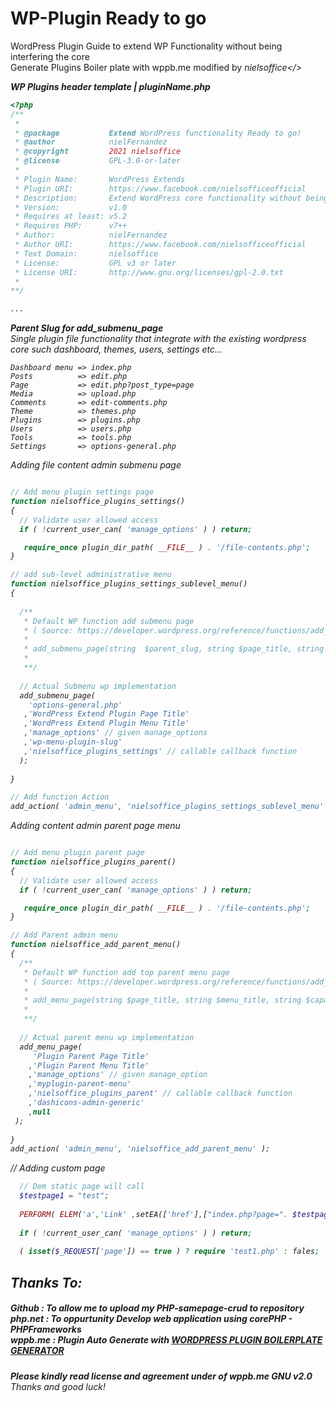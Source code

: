 # WP-Plugin Ready to go
WordPress Plugin Guide to extend WP Functionality without being interfering the core <br />
Generate Plugins Boiler plate with wppb.me modified by <i>nielsoffice</> 



__WP Plugins header template | pluginName.php__
```PHP
<?php 
/**
 *
 * @package           Extend WordPress functionality Ready to go!
 * @author            nielFernandez
 * @copyright         2021 nielsoffice
 * @license           GPL-3.0-or-later
 *
 * Plugin Name:       WordPress Extends
 * Plugin URI:        https://www.facebook.com/nielsofficeofficial
 * Description:       Extend WordPress core functionality without being interfer the core files such as Dashboard, Widget, Users, Settings etc...
 * Version:           v1.0
 * Requires at least: v5.2
 * Requires PHP:      v7++
 * Author:            nielFernandez
 * Author URI:        https://www.facebook.com/nielsofficeofficial
 * Text Domain:       nielsoffice
 * License:           GPL v3 or later
 * License URI:       http://www.gnu.org/licenses/gpl-2.0.txt
 *
**/

...

```

__Parent Slug for add_submenu_page__ <br />
Single plugin file functionality that integrate with the existing wordpress core such dashboard, themes, users, settings etc...
```
Dashboard menu => index.php 
Posts          => edit.php  
Page           => edit.php?post_type=page 
Media          => upload.php 
Comments       => edit-comments.php 
Theme          => themes.php  
Plugins        => plugins.php 
Users          => users.php   
Tools          => tools.php   
Settings       => options-general.php 
```
Adding file content admin submenu page

```PHP

// Add menu plugin settings page
function nielsoffice_plugins_settings() 
{
  // Validate user allowed access
  if ( !current_user_can( 'manage_options' ) ) return;

   require_once plugin_dir_path( __FILE__ ) . '/file-contents.php';
}

// add sub-level administrative menu
function nielsoffice_plugins_settings_sublevel_menu() 
{
	
  /** 
   * Default WP function add submenu page 
   * ( Source: https://developer.wordpress.org/reference/functions/add_submenu_page/ )
   * 
   * add_submenu_page(string  $parent_slug, string $page_title, string $menu_title, string $capability, string $menu_slug, callable $function = '');
   * 
   **/
  
  // Actual Submenu wp implementation 
  add_submenu_page(
    'options-general.php'
   ,'WordPress Extend Plugin Page Title'
   ,'WordPress Extend Plugin Menu Title'
   ,'manage_options' // given manage_options
   ,'wp-menu-plugin-slug'
   ,'nielsoffice_plugins_settings' // callable callback function
  );
	
}

// Add function Action 
add_action( 'admin_menu', 'nielsoffice_plugins_settings_sublevel_menu' );

```

Adding content admin parent page menu <br />
```PHP

// Add menu plugin parent page
function nielsoffice_plugins_parent() 
{
  // Validate user allowed access
  if ( !current_user_can( 'manage_options' ) ) return;

   require_once plugin_dir_path( __FILE__ ) . '/file-contents.php';
}

// Add Parent admin menu
function nielsoffice_add_parent_menu() 
{
  /** 
   * Default WP function add top parent menu page 
   * ( Source: https://developer.wordpress.org/reference/functions/add_menu_page/ )
   * 
   * add_menu_page(string $page_title, string $menu_title, string $capability, string $menu_slug, callable $function = '', string $icon_url = '', int $position = null )
   * 
   **/
  
  // Actual parent menu wp implementation
  add_menu_page(
     'Plugin Parent Page Title'
    ,'Plugin Parent Menu Title'
    ,'manage_options' // given manage_option
    ,'myplugin-parent-menu'
    ,'nielsoffice_plugins_parent' // callable callback function
    ,'dashicons-admin-generic'
    ,null
 );
	
}
add_action( 'admin_menu', 'nielsoffice_add_parent_menu' );

```
// Adding custom page
```PHP
  // Dem static page will call
  $testpage1 = "test";
  
  PERFORM( ELEM('a','Link' ,setEA(['href'],["index.php?page=". $testpage1 .""])) );
  
  if ( !current_user_can( 'manage_options' ) ) return;
   
  ( isset($_REQUEST['page']) == true ) ? require 'test1.php' : fales;

```

<h2>Thanks To:</h2>
<h5>
Github : To allow me to upload my PHP-samepage-crud to repository<br /> 
php.net : To oppurtunity Develop web application using corePHP - PHPFrameworks<br />
wppb.me : <i>Plugin Auto Generate with <a href="https://wppb.me/">WORDPRESS PLUGIN BOILERPLATE GENERATOR</a></i><br />	
</h5>

__Please kindly read license and agreement under of wppb.me GNU v2.0__
<br /> Thanks and good luck! 

